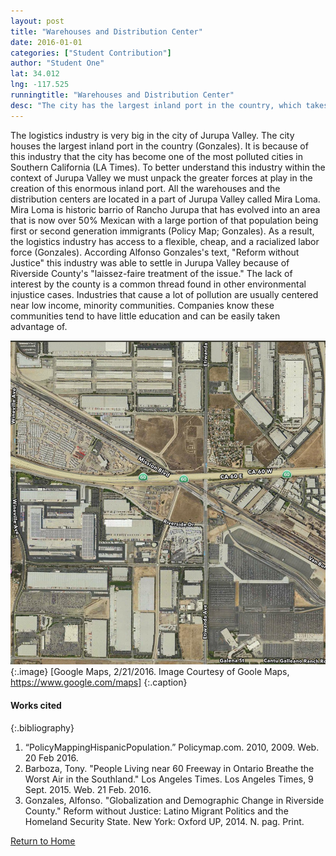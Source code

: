 ```yaml
---
layout: post
title: "Warehouses and Distribution Center"
date: 2016-01-01
categories: ["Student Contribution"]
author: "Student One"
lat: 34.012
lng: -117.525
runningtitle: "Warehouses and Distribution Center"
desc: "The city has the largest inland port in the country, which takes advantage of the large first and second generation immigrant labor force."
---
```

The logistics industry is very big in the city of Jurupa Valley. The city houses the largest inland port in the country (Gonzales). It is because of this industry that the city has become one of the most polluted cities in Southern California (LA Times). To better understand this industry within the context of Jurupa Valley we must unpack the greater forces at play in the creation of this enormous inland port. All the warehouses and the distribution centers are located in a part of Jurupa Valley called Mira Loma. Mira Loma is historic barrio of Rancho Jurupa that has evolved into an area that is now over 50% Mexican with a large portion of that population being first or second generation immigrants (Policy Map; Gonzales). As a result, the logistics industry has access to a flexible, cheap, and a racialized labor force (Gonzales). According Alfonso Gonzales's text, "Reform without Justice" this industry was able to settle in Jurupa Valley because of Riverside County's "laissez-faire treatment of the issue." The lack of interest by the county is a common thread found in other environmental injustice cases. Industries that cause a lot of pollution are usually centered near low income, minority communities. Companies know these communities tend to have little education and can be easily taken advantage of.

![Image 1](images/Warehouses_1.jpg) 
{:.image}
[Google Maps, 2/21/2016. Image Courtesy of Goole Maps, https://www.google.com/maps] 
{:.caption}

#### Works cited
{:.bibliography}
1. “PolicyMappingHispanicPopulation.” Policymap.com. 2010, 2009. Web. 20 Feb 2016.
2. Barboza, Tony. "People Living near 60 Freeway in Ontario Breathe the Worst Air in the Southland." Los Angeles Times. Los Angeles Times, 9 Sept. 2015. Web. 21 Feb. 2016.
3. Gonzales, Alfonso. "Globalization and Demographic Change in Riverside County." Reform without Justice: Latino Migrant Politics and the Homeland Security State. New York: Oxford UP, 2014. N. pag. Print.


[Return to Home](https://uclachicanxstudies.github.io/BarrioSuburbanisms/)
